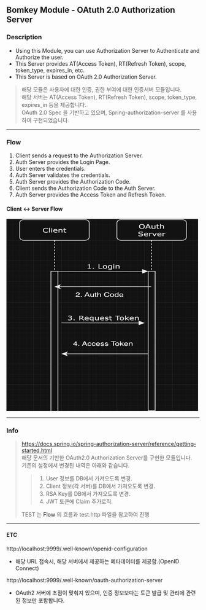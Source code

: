 ## Bomkey Module - OAtuth 2.0 Authorization Server

### Description
- Using this Module, you can use Authorization Server to Authenticate and Authorize the user.
- This Server provides AT(Access Token), RT(Refresh Token), scope, token_type, expires_in, etc.
- This Server is based on OAuth 2.0 Authorization Server.
> 해당 모듈은 사용자에 대한 인증, 권한 부여에 대한 인증서버 모듈입니다. <br/>
> 해당 서버는 AT(Access Token), RT(Refresh Token), scope, token_type, expires_in 등을 제공합니다. <br/>
> OAuth 2.0 Spec 을 기반하고 있으며, Spring-authorization-server 를 사용하여 구현되었습니다.
---

### Flow
1. Client sends a request to the Authorization Server.
2. Auth Server provides the Login Page.
3. User enters the credentials.
4. Auth Server validates the credentials.
5. Auth Server provides the Authorization Code.
6. Client sends the Authorization Code to the Auth Server.
7. Auth Server provides the Access Token and Refresh Token.

#### Client <-> Server Flow <br/>
<img src="../docs/img/flow.png" height="500" width="500"/>

--- 
### Info
> https://docs.spring.io/spring-authorization-server/reference/getting-started.html <br/>
> 해당 문서의 기반한 OAuth2.0 Authorization Server를 구현한 모듈입니다.<br/>
> 기존의 설정에서 변경된 내역은 아래와 같습니다. <br/>
>> 1. User 정보를 DB에서 가져오도록 변경.
>> 2. Client 정보(각 서버)를 DB에서 가져오도록 변경.
>> 3. RSA Key를 DB에서 가져오도록 변경.
>> 4. JWT 토큰에 Claim 추가로직.
>> 
> TEST 는 <a>Flow</a> 의 흐름과 test.http 파일을 참고하여 진행

---
#### ETC
http://localhost:9999/.well-known/openid-configuration
- 해당 URL 접속시, 해당 서버에서 제공하는 메타데이터를 제공함.(OpenID Connect)

http://localhost:9999/.well-known/oauth-authorization-server 
- OAuth2 서버에 초점이 맞춰져 있으며, 인증 정보보다는 토큰 발급 및 관리에 관련된 정보만 포함합니다.